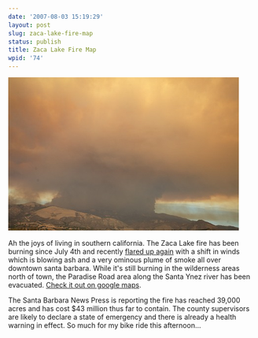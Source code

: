 ```yaml
---
date: '2007-08-03 15:19:29'
layout: post
slug: zaca-lake-fire-map
status: publish
title: Zaca Lake Fire Map
wpid: '74'
---
```


![](/assets/img/viewfromwest027.jpg)

Ah the joys of living in southern california. The Zaca Lake fire has been burning since July 4th and recently [flared up again](http://independent.com/news/2007/aug/03/zaca-fire-explodes/) with a shift in winds which is blowing ash and a very ominous plume of smoke all over downtown santa barbara. While it's still burning in the wilderness areas north of town, the Paradise Road area along the Santa Ynez river has been evacuated. [Check it out on google maps](http://maps.google.com/maps/ms?ie=UTF8&hl=en&msa=0&msid=105524280382284020010.0004351434f7c4b6bb5eb&ll=34.787162,-120.029583&spn=0.137739,0.144711&t=h&z=13&om=1).

The Santa Barbara News Press is reporting the fire has reached 39,000 acres and has cost $43 million thus far to contain. The county supervisors are likely to declare a state of emergency and there is already a health warning in effect. So much for my bike ride this afternoon...


